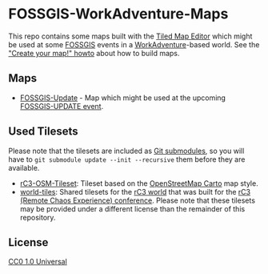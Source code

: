 # FOSSGIS-WorkAdventure-Maps

This repo contains some maps built with the [Tiled Map Editor](https://www.mapeditor.org/) which might be used at some [FOSSGIS](https://fossgis.de/) events in a [WorkAdventure](https://workadventu.re/)-based world. See the ["Create your map!" howto](https://workadventu.re/create-map.html) about how to build maps.

## Maps

- [FOSSGIS-Update](fossgis-update.json) - Map which might be used at the upcoming [FOSSGIS-UPDATE event](https://fossgis.de/news/2020_12_04_fossgis-update/).

## Used Tilesets

Please note that the tilesets are included as [Git submodules](https://git-scm.com/book/en/v2/Git-Tools-Submodules), so you will have to `git submodule update --init --recursive` them before they are available.

* [rC3-OSM-Tileset](https://github.com/mstock/rC3-OSM-Tileset): Tileset based on the [OpenStreetMap Carto](https://github.com/gravitystorm/openstreetmap-carto) map style.
* [world-tiles](https://git.cccv.de/rc3/world-tiles): Shared tilesets for the [rC3 world](https://rc3.world) that was built for the [rC3 (Remote Chaos Experience) conference](https://events.ccc.de/2020/09/04/rc3-remote-chaos-experience/). Please note that these tilesets may be provided under a different license than the remainder of this repository.

## License

[CC0 1.0 Universal](https://creativecommons.org/publicdomain/zero/1.0/)
